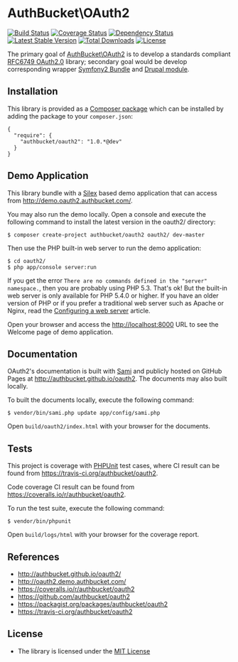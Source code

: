 AuthBucket\\OAuth2
==================

[![Build
Status](https://travis-ci.org/authbucket/oauth2.svg?branch=master)](https://travis-ci.org/authbucket/oauth2)
[![Coverage
Status](https://img.shields.io/coveralls/authbucket/oauth2.svg)](https://coveralls.io/r/authbucket/oauth2?branch=master)
[![Dependency
Status](https://www.versioneye.com/php/authbucket:oauth2/dev-master/badge.svg)](https://www.versioneye.com/php/authbucket:oauth2/dev-master)
[![Latest Stable
Version](https://poser.pugx.org/authbucket/oauth2/v/stable.png)](https://packagist.org/packages/authbucket/oauth2)
[![Total
Downloads](https://poser.pugx.org/authbucket/oauth2/downloads.png)](https://packagist.org/packages/authbucket/oauth2)
[![License](https://poser.pugx.org/authbucket/oauth2/license.png)](https://packagist.org/packages/authbucket/oauth2)

The primary goal of
[AuthBucket\\OAuth2](https://github.com/authbucket/oauth2) is to develop
a standards compliant [RFC6749
OAuth2.0](http://tools.ietf.org/html/rfc6749) library; secondary goal
would be develop corresponding wrapper [Symfony2
Bundle](http://www.symfony.com) and [Drupal module](http://drupal.org).

Installation
------------

This library is provided as a [Composer
package](https://packagist.org/packages/authbucket/oauth2) which can be
installed by adding the package to your `composer.json`:

    {
      "require": {
        "authbucket/oauth2": "1.0.*@dev"
      }
    }

Demo Application
----------------

This library bundle with a [Silex](https://github.com/silexphp/Silex)
based demo application that can access from
<http://demo.oauth2.authbucket.com/>.

You may also run the demo locally. Open a console and execute the
following command to install the latest version in the oauth2/
directory:

    $ composer create-project authbucket/oauth2 oauth2/ dev-master

Then use the PHP built-in web server to run the demo application:

    $ cd oauth2/
    $ php app/console server:run

If you get the error
`There are no commands defined in the "server" namespace.`, then you are
probably using PHP 5.3. That's ok! But the built-in web server is only
available for PHP 5.4.0 or higher. If you have an older version of PHP
or if you prefer a traditional web server such as Apache or Nginx, read
the [Configuring a web
server](http://silex.sensiolabs.org/doc/web_servers.html)
article.

Open your browser and access the <http://localhost:8000> URL to see the
Welcome page of demo application.

Documentation
-------------

OAuth2's documentation is built with
[Sami](https://github.com/fabpot/Sami) and publicly hosted on GitHub
Pages at http://authbucket.github.io/oauth2. The documents may also
built locally.

To built the documents locally, execute the following command:

    $ vendor/bin/sami.php update app/config/sami.php

Open `build/oauth2/index.html` with your browser for the documents.

Tests
-----

This project is coverage with [PHPUnit](http://phpunit.de/) test cases,
where CI result can be found from
<https://travis-ci.org/authbucket/oauth2>.

Code coverage CI result can be found from
<https://coveralls.io/r/authbucket/oauth2>.

To run the test suite, execute the following command:

    $ vendor/bin/phpunit

Open `build/logs/html` with your browser for the coverage report.

References
----------

-   http://authbucket.github.io/oauth2/
-   http://oauth2.demo.authbucket.com/
-   https://coveralls.io/r/authbucket/oauth2
-   https://github.com/authbucket/oauth2
-   https://packagist.org/packages/authbucket/oauth2
-   https://travis-ci.org/authbucket/oauth2

License
-------

-   The library is licensed under the [MIT
    License](http://opensource.org/licenses/MIT)

